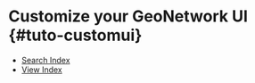 # Customize your GeoNetwork UI {#tuto-customui}

-   [Search Index](search/index.md)
-   [View Index](view/index.md)
